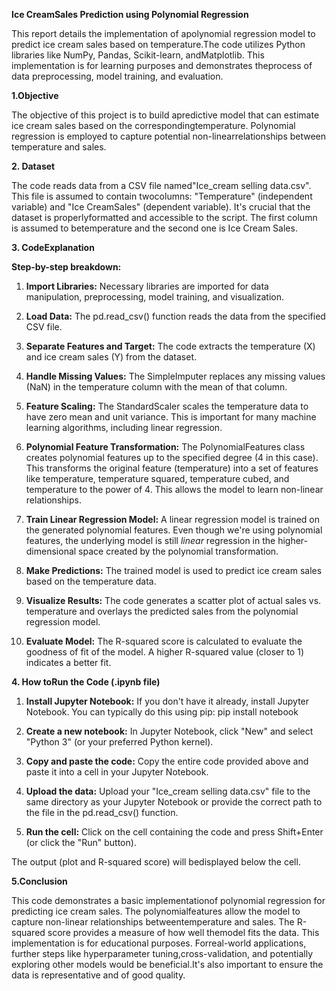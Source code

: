 **Ice CreamSales Prediction using Polynomial Regression**

This report details the implementation of apolynomial regression model to predict ice cream sales based on temperature.The code utilizes Python libraries like NumPy, Pandas, Scikit-learn, andMatplotlib. This implementation is for learning purposes and demonstrates theprocess of data preprocessing, model training, and evaluation.

**1.Objective**

The objective of this project is to build apredictive model that can estimate ice cream sales based on the correspondingtemperature. Polynomial regression is employed to capture potential non-linearrelationships between temperature and sales.

**2\. Dataset**

The code reads data from a CSV file named"Ice\_cream selling data.csv". This file is assumed to contain twocolumns: "Temperature" (independent variable) and "Ice CreamSales" (dependent variable). It's crucial that the dataset is properlyformatted and accessible to the script. The first column is assumed to betemperature and the second one is Ice Cream Sales.

**3\. CodeExplanation**

**Step-by-step breakdown:**

1.  **Import Libraries:** Necessary libraries are imported for data manipulation, preprocessing, model training, and visualization.
    

4.  **Load Data:** The pd.read\_csv() function reads the data from the specified CSV file.
    

6.  **Separate Features and Target:** The code extracts the temperature (X) and ice cream sales (Y) from the dataset.
    

8.  **Handle Missing Values:** The SimpleImputer replaces any missing values (NaN) in the temperature column with the mean of that column.
    

10.  **Feature Scaling:** The StandardScaler scales the temperature data to have zero mean and unit variance. This is important for many machine learning algorithms, including linear regression.
    

12.  **Polynomial Feature Transformation:** The PolynomialFeatures class creates polynomial features up to the specified degree (4 in this case). This transforms the original feature (temperature) into a set of features like temperature, temperature squared, temperature cubed, and temperature to the power of 4. This allows the model to learn non-linear relationships.
    

14.  **Train Linear Regression Model:** A linear regression model is trained on the generated polynomial features. Even though we're using polynomial features, the underlying model is still _linear_ regression in the higher-dimensional space created by the polynomial transformation.
    

16.  **Make Predictions:** The trained model is used to predict ice cream sales based on the temperature data.
    

18.  **Visualize Results:** The code generates a scatter plot of actual sales vs. temperature and overlays the predicted sales from the polynomial regression model.
    

20.  **Evaluate Model:** The R-squared score is calculated to evaluate the goodness of fit of the model. A higher R-squared value (closer to 1) indicates a better fit.
    

**4\. How toRun the Code (.ipynb file)**

1.  **Install Jupyter Notebook:** If you don't have it already, install Jupyter Notebook. You can typically do this using pip: pip install notebook
    

2.  **Create a new notebook:** In Jupyter Notebook, click "New" and select "Python 3" (or your preferred Python kernel).
    

6.  **Copy and paste the code:** Copy the entire code provided above and paste it into a cell in your Jupyter Notebook.
    

8.  **Upload the data:** Upload your "Ice\_cream selling data.csv" file to the same directory as your Jupyter Notebook or provide the correct path to the file in the pd.read\_csv() function.
    

10.  **Run the cell:** Click on the cell containing the code and press Shift+Enter (or click the "Run" button).
    

The output (plot and R-squared score) will bedisplayed below the cell.

**5.Conclusion**

This code demonstrates a basic implementationof polynomial regression for predicting ice cream sales. The polynomialfeatures allow the model to capture non-linear relationships betweentemperature and sales. The R-squared score provides a measure of how well themodel fits the data. This implementation is for educational purposes. Forreal-world applications, further steps like hyperparameter tuning,cross-validation, and potentially exploring other models would be beneficial.It's also important to ensure the data is representative and of good quality.
